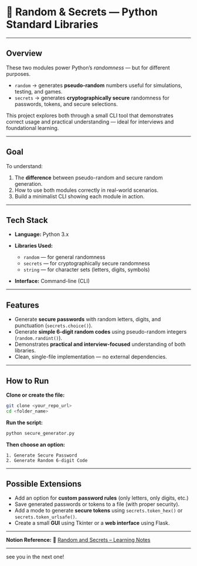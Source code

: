 # 🎲 Random & Secrets — Python Standard Libraries

---

## **Overview**

These two modules power Python’s *randomness* — but for different purposes.

* `random` → generates **pseudo-random** numbers useful for simulations, testing, and games.
* `secrets` → generates **cryptographically secure** randomness for passwords, tokens, and secure selections.

This project explores both through a small CLI tool that demonstrates correct usage and practical understanding — ideal for interviews and foundational learning.

---

## **Goal**

To understand:

1. The **difference** between pseudo-random and secure random generation.
2. How to use both modules correctly in real-world scenarios.
3. Build a minimalist CLI showing each module in action.

---

## **Tech Stack**

* **Language:** Python 3.x
* **Libraries Used:**

  * `random` — for general randomness
  * `secrets` — for cryptographically secure randomness
  * `string` — for character sets (letters, digits, symbols)
* **Interface:** Command-line (CLI)

---

## **Features**

* Generate **secure passwords** with random letters, digits, and punctuation (`secrets.choice()`).
* Generate **simple 6-digit random codes** using pseudo-random integers (`random.randint()`).
* Demonstrates **practical and interview-focused** understanding of both libraries.
* Clean, single-file implementation — no external dependencies.

---

## **How to Run**

**Clone or create the file:**

```bash
git clone <your_repo_url>
cd <folder_name>
```

**Run the script:**

```bash
python secure_generator.py
```

**Then choose an option:**

```
1. Generate Secure Password
2. Generate Random 6-digit Code
```
---

## **Possible Extensions**

* Add an option for **custom password rules** (only letters, only digits, etc.)
* Save generated passwords or tokens to a file (with proper security).
* Add a mode to generate **secure tokens** using `secrets.token_hex()` or `secrets.token_urlsafe()`.
* Create a small **GUI** using Tkinter or a **web interface** using Flask.

---

**Notion Reference:**
🔗 [Random and Secrets – Learning Notes](https://dramatic-psychology-0d8.notion.site/random-and-secrets-29803656c6c380b8ad7af261dd43d7a5?source=copy_link)

---

see you in the next one!